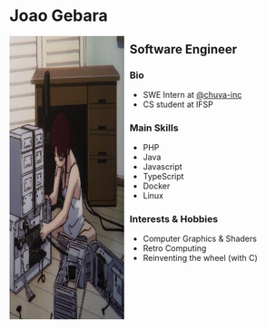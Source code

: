 # Joao Gebara

<div>
    <img align="left" src="index.jpeg" width="40%" height="500px">
</div>

<div style="padding-left: 42%;">
    <h2>Software Engineer</h3>
    <h3>Bio</h3>
    <ul>
        <li>SWE Intern at <a href="https://chuva.net.br/">@chuva-inc</a></li>
        <li>CS student at IFSP</li>
    </ul>
    <h3>Main Skills</h3>
    <ul>
        <li>PHP</li>
        <li>Java</li>
        <li>Javascript</li>
        <li>TypeScript</li>
        <li>Docker</li>
        <li>Linux</li>
    </ul>
    <h3>Interests & Hobbies</h3>
    <ul>
        <li>Computer Graphics & Shaders</li>
        <li>Retro Computing</li>
        <li>Reinventing the wheel (with C)</li>
    <ul>
</div>